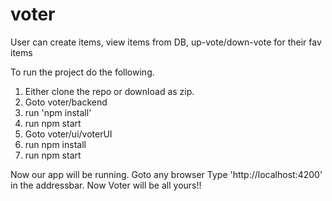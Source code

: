 # voter
User can create items, view items from DB, up-vote/down-vote for their fav items

To run the project do the following.

1. Either clone the repo or download as zip.
2. Goto voter/backend
3. run 'npm install'
4. run npm start
5. Goto voter/ui/voterUI
6. run npm install
7. run npm start

Now our app will be running.
Goto any browser
Type 'http://localhost:4200' in the addressbar.
Now Voter will be all yours!!
